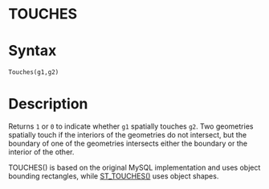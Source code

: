 # TOUCHES

#

# Syntax

```
Touches(g1,g2)
```

#

# Description

Returns `1` or `0` to indicate whether `g1` spatially touches `g2`. Two
geometries spatially touch if the interiors of the geometries do not intersect,
but the boundary of one of the geometries intersects either the boundary or the
interior of the other.

TOUCHES() is based on the original MySQL implementation and uses object bounding rectangles, while [ST_TOUCHES()](/en/st_touches/) uses object shapes.